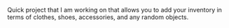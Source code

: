 Quick project that I am working on that allows you to add your inventory in terms of clothes, shoes, accessories, and any random objects.
